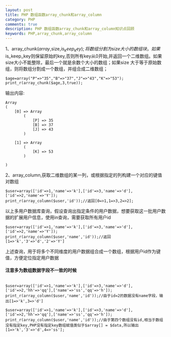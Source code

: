 ```yaml
---
layout: post
title: PHP 数组函数array_chunk和array_column
category: PHP
comments: true
description: PHP 数组函数array_chunk和array_column知识点回顾
keywords: PHP,array_chunk,array_column
---
```


1、array_chunk($array,$size,$is_keep_key);将数组分割为size大小的数组块，如果$is_keep_key则保留原始的key,否则所有key从0开始,并返回一个二维数组。如果size大小不能整除，最后一个就是余数个大小的数组；如果size 大于等于原始数组，则将数组分割成一个数组，并组合成二维数组；

```
$age=array("P"=>"35","B"=>"37","J"=>"43","K"=>"53");
print_r(array_chunk($age,3,true));

```

输出内容:

```
Array
(
    [0] => Array
        (
            [P] => 35
            [B] => 37
            [J] => 43
        )

    [1] => Array
        (
            [K] => 53
        )

)

```

2、array_column,获取二维数组的某一列，或根据指定的列构建一个对应的键值对数组

```
$user=array(['id'=>1,'name'=>'k'],['id'=>3,'name'=>'d'],['id'=>2,'name'=>'Y']);
print_r(array_column($user,'id'));//返回[0=>1,1=>3,2=>2];

```
以上多用户数据库查询，假设查询出指定条件的用户数据，想要获取这一批用户数据的扩展用户信息，使用in查询，需要获取所有用户id

```
$user=array(['id'=>1,'name'=>'k'],['id'=>3,'name'=>'d'],['id'=>2,'name'=>'Y']);
print_r(array_column($user,'name','id'));//返回[1=>'k','3'=>'d','2'=>'Y']

```

上述查询，用于将多个不同维度的用户数据组合成一个数组，根据用户id作为键值，方便定位指定用户数据

#### 注意多为数组数据字段不一致的时候

```

$user=array(['id'=>1,'name'=>'k'],['id'=>3,'name'=>'d'],['id'=>2,'hh'=>'qq'],['name'=>'ss','qq'=>'h']);
print_r(array_column($user,'name','id'));//由于id=2的数据没有name字段，输出[1=>'k',3=>'d']

$user=array(['id'=>1,'name'=>'k'],['id'=>3,'name'=>'d'],['id'=>2,'hh'=>'qq'],['name'=>'ss','qq'=>'h']);
print_r(array_column($user,'name','id'));//由于第四个数组没有id,相当于数组没有指定key,PHP没有指定key数组赋值类似于$array[] = $data,所以输出[1=>'k','3'=>'d',4=>'ss'];

```


